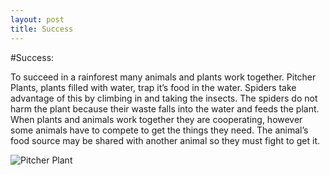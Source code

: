 ```yaml
---
layout: post
title: Success
---
```


#Success:

To succeed in a rainforest many animals and plants work together. Pitcher Plants, plants filled with water, trap it’s food in the water. Spiders take advantage of this by climbing in and taking the insects. The spiders do not harm the plant because their waste falls into the water and feeds the plant. When plants and animals work together they are cooperating, however some animals have to compete to get the things they need. The animal’s food source may be shared with another animal so they must fight to get it. 

![Pitcher Plant](http://brian-nelson.github.io/EBNBiome/images/pitcherplant.jpg)
